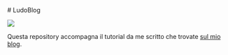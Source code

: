# LudoBlog

![](img/cover_text_typed.png)

Questa repository accompagna il tutorial da me scritto che trovate [sul mio blog](http://ludusrusso.cc/tutorial/python/ludoblog/index.html).
